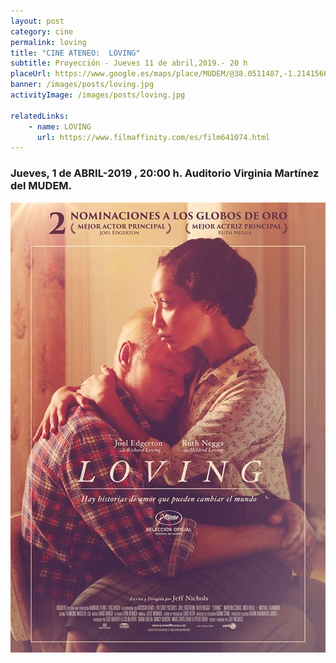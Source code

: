 ```yaml
---
layout: post
category: cine
permalink: loving
title: "CINE ATENEO:  LOVING"
subtitle: Proyección - Jueves 11 de abril,2019.- 20 h
placeUrl: https://www.google.es/maps/place/MUDEM/@38.0511487,-1.2141566,15z/data=!4m5!3m4!1s0x0:0xde6031502e1b4fbc!8m2!3d38.0511487!4d-1.2141566
banner: /images/posts/loving.jpg
activityImage: /images/posts/loving.jpg

relatedLinks: 
    - name: LOVING
      url: https://www.filmaffinity.com/es/film641074.html
---
```


### Jueves, 1 de ABRIL-2019 , 20:00 h. Auditorio Virginia Martínez del MUDEM.


![cartel](/images/posts/loving.jpg)

